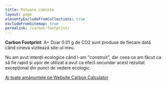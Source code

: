 ```yaml
---
title: Poluare cuminte
layout: page
eleventyExcludeFromCollections: true
excludeFromSitemap: true
permalink: /carbon-footprint/
---
```


**Carbon Footprint**: A+
Doar 0.01 g de CO2 sunt produse de fiecare dată când cineva vizitează site-ul meu.

Nu am avut intenții ecologice când l-am "construit", dar ceea ce am făcut ca să fie rapid și ușor de utilizat a avut ca efect secundar acest rezultat excepțional din punct de vedere ecologic. 

[Ai toate amănuntele pe Website Carbon Calculator](https://www.websitecarbon.com/website/beldie-ro/)
